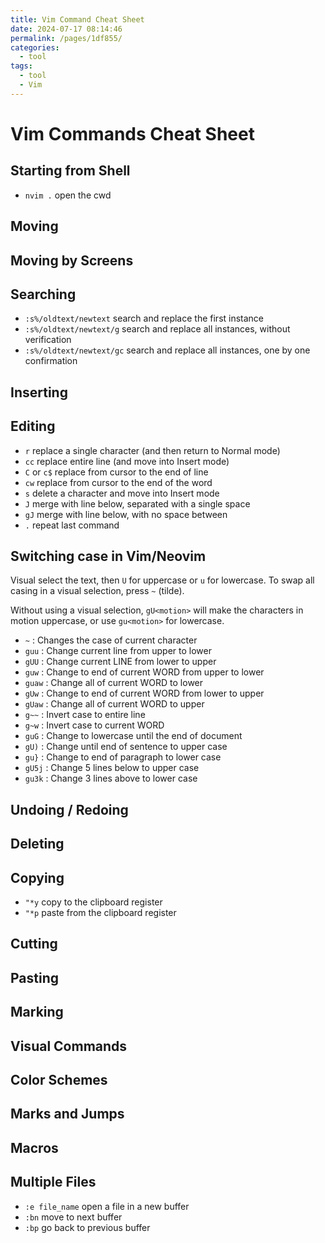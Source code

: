 ```yaml
---
title: Vim Command Cheat Sheet
date: 2024-07-17 08:14:46
permalink: /pages/1df855/
categories: 
  - tool
tags: 
  - tool
  - Vim
---
```


# Vim Commands Cheat Sheet

## Starting from Shell

- `nvim .` open the cwd

## Moving

## Moving by Screens

## Searching

- `:s%/oldtext/newtext` search and replace the first instance
- `:s%/oldtext/newtext/g` search and replace all instances, without verification
- `:s%/oldtext/newtext/gc` search and replace all instances, one by one confirmation

## Inserting

## Editing

- `r` replace a single character (and then return to Normal mode)
- `cc` replace entire line (and move into Insert mode)
- `C` or `c$` replace from cursor to the end of line
- `cw` replace from cursor to the end of the word
- `s` delete a character and move into Insert mode
- `J` merge with line below, separated with a single space
- `gJ` merge with line below, with no space between
- `.` repeat last command

## Switching case in Vim/Neovim

Visual select the text, then `U` for uppercase or `u` for lowercase. To swap all casing in a visual selection, press `~` (tilde).

Without using a visual selection, `gU<motion>` will make the characters in motion uppercase, or use `gu<motion>` for lowercase.

- `~` : Changes the case of current character
- `guu` : Change current line from upper to lower
- `gUU` : Change current LINE from lower to upper
- `guw` : Change to end of current WORD from upper to lower
- `guaw` : Change all of current WORD to lower
- `gUw` : Change to end of current WORD from lower to upper
- `gUaw` : Change all of current WORD to upper
- `g~~` : Invert case to entire line
- `g~w` : Invert case to current WORD
- `guG` : Change to lowercase until the end of document
- `gU)` : Change until end of sentence to upper case
- `gu}` : Change to end of paragraph to lower case
- `gU5j` : Change 5 lines below to upper case
- `gu3k` : Change 3 lines above to lower case

## Undoing / Redoing

## Deleting

## Copying

- `"*y` copy to the clipboard register
- `"*p` paste from the clipboard register

## Cutting

## Pasting

## Marking

## Visual Commands

## Color Schemes

## Marks and Jumps

## Macros

## Multiple Files

- `:e file_name` open a file in a new buffer
- `:bn` move to next buffer
- `:bp` go back to previous buffer

